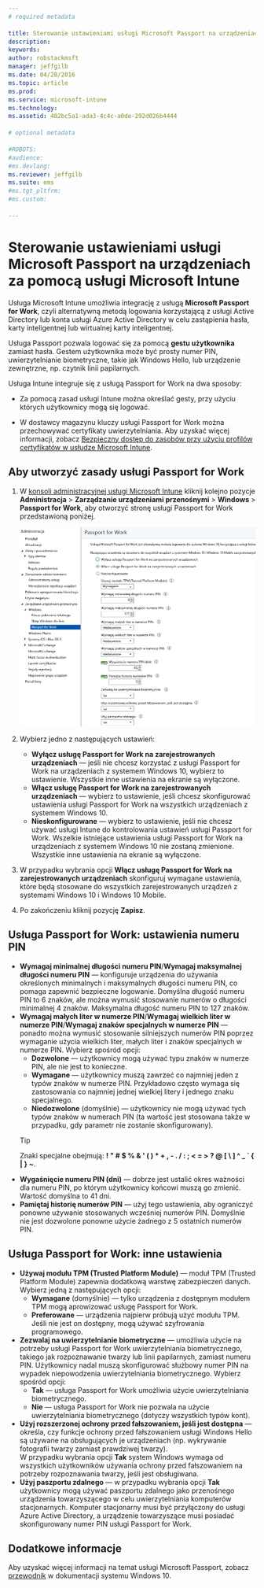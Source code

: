```yaml
---
# required metadata

title: Sterowanie ustawieniami usługi Microsoft Passport na urządzeniach za pomocą usługi Microsoft Intune | Microsoft Intune
description:
keywords:
author: robstackmsft
manager: jeffgilb
ms.date: 04/28/2016
ms.topic: article
ms.prod:
ms.service: microsoft-intune
ms.technology:
ms.assetid: 402bc5a1-ada3-4c4c-a0de-292d026b4444

# optional metadata

#ROBOTS:
#audience:
#ms.devlang:
ms.reviewer: jeffgilb
ms.suite: ems
#ms.tgt_pltfrm:
#ms.custom:

---
```


# Sterowanie ustawieniami usługi Microsoft Passport na urządzeniach za pomocą usługi Microsoft Intune
Usługa Microsoft Intune umożliwia integrację z usługą **Microsoft Passport for Work**, czyli alternatywną metodą logowania korzystającą z usługi Active Directory lub konta usługi Azure Active Directory w celu zastąpienia hasła, karty inteligentnej lub wirtualnej karty inteligentnej.

Usługa Passport pozwala logować się za pomocą **gestu użytkownika** zamiast hasła. Gestem użytkownika może być prosty numer PIN, uwierzytelnianie biometryczne, takie jak Windows Hello, lub urządzenie zewnętrzne, np. czytnik linii papilarnych.

Usługa Intune integruje się z usługą Passport for Work na dwa sposoby:

-   Za pomocą zasad usługi Intune można określać gesty, przy użyciu których użytkownicy mogą się logować.

-   W dostawcy magazynu kluczy usługi Passport for Work można przechowywać certyfikaty uwierzytelniania. Aby uzyskać więcej informacji, zobacz [Bezpieczny dostęp do zasobów przy użyciu profilów certyfikatów w usłudze Microsoft Intune](secure-resource-access-with-certificate-profiles.md).

## Aby utworzyć zasady usługi Passport for Work

1.  W [konsoli administracyjnej usługi Microsoft Intune](https://manage.microsoft.com) kliknij kolejno pozycje **Administracja** &gt; **Zarządzanie urządzeniami przenośnymi** &gt; **Windows** &gt; **Passport for Work**, aby otworzyć stronę usługi Passport for Work przedstawioną poniżej.

    ![Strona usługi Passport for Work](../media/passport.png)

2.  Wybierz jedno z następujących ustawień:
    - **Wyłącz usługę Passport for Work na zarejestrowanych urządzeniach** — jeśli nie chcesz korzystać z usługi Passport for Work na urządzeniach z systemem Windows 10, wybierz to ustawienie. Wszystkie inne ustawienia na ekranie są wyłączone.
    - **Włącz usługę Passport for Work na zarejestrowanych urządzeniach** — wybierz to ustawienie, jeśli chcesz skonfigurować ustawienia usługi Passport for Work na wszystkich urządzeniach z systemem Windows 10.
    - **Nieskonfigurowane** — wybierz to ustawienie, jeśli nie chcesz używać usługi Intune do kontrolowania ustawień usługi Passport for Work. Wszelkie istniejące ustawienia usługi Passport for Work na urządzeniach z systemem Windows 10 nie zostaną zmienione. Wszystkie inne ustawienia na ekranie są wyłączone.
3.  W przypadku wybrania opcji **Włącz usługę Passport for Work na zarejestrowanych urządzeniach** skonfiguruj wymagane ustawienia, które będą stosowane do wszystkich zarejestrowanych urządzeń z systemami Windows 10 i Windows 10 Mobile.
3.  Po zakończeniu kliknij pozycję **Zapisz**.

## Usługa Passport for Work: ustawienia numeru PIN

  
- **Wymagaj minimalnej długości numeru PIN**/**Wymagaj maksymalnej długości numeru PIN** — konfiguruje urządzenia do używania określonych minimalnych i maksymalnych długości numeru PIN, co pomaga zapewnić bezpieczne logowanie. Domyślna długość numeru PIN to 6 znaków, ale można wymusić stosowanie numerów o długości minimalnej 4 znaków. Maksymalna długość numeru PIN to 127 znaków.
- **Wymagaj małych liter w numerze PIN**/**Wymagaj wielkich liter w numerze PIN**/**Wymagaj znaków specjalnych w numerze PIN** — ponadto można wymusić stosowanie silniejszych numerów PIN poprzez wymaganie użycia wielkich liter, małych liter i znaków specjalnych w numerze PIN. Wybierz spośród opcji:
    - **Dozwolone** — użytkownicy mogą używać typu znaków w numerze PIN, ale nie jest to konieczne.
    - **Wymagane** — użytkownicy muszą zawrzeć co najmniej jeden z typów znaków w numerze PIN. Przykładowo często wymaga się zastosowania co najmniej jednej wielkiej litery i jednego znaku specjalnego.
    - **Niedozwolone** (domyślnie) — użytkownicy nie mogą używać tych typów znaków w numerach PIN (ta wartość jest stosowana także w przypadku, gdy parametr nie zostanie skonfigurowany).
    > [!TIP]
    > Znaki specjalne obejmują: **! " # $ % &amp; ' ( ) &#42; + , - . / : ; &lt; = &gt; ? @ [ \ ] ^ _ &#96; { &#124; } ~**.
- **Wygaśnięcie numeru PIN (dni)** — dobrze jest ustalić okres ważności dla numeru PIN, po którym użytkownicy końcowi muszą go zmienić. Wartość domyślna to 41 dni. 
- **Pamiętaj historię numerów PIN** — użyj tego ustawienia, aby ograniczyć ponowne używanie stosowanych wcześniej numerów PIN. Domyślnie nie jest dozwolone ponowne użycie żadnego z 5 ostatnich numerów PIN.


## Usługa Passport for Work: inne ustawienia

- **Używaj modułu TPM (Trusted Platform Module)** — moduł TPM (Trusted Platform Module) zapewnia dodatkową warstwę zabezpieczeń danych.<br>Wybierz jedną z następujących opcji:
    - **Wymagane** (domyślnie) — tylko urządzenia z dostępnym modułem TPM mogą aprowizować usługę Passport for Work.
    - **Preferowane** — urządzenia najpierw próbują użyć modułu TPM. Jeśli nie jest on dostępny, mogą używać szyfrowania programowego.
- **Zezwalaj na uwierzytelnianie biometryczne** — umożliwia użycie na potrzeby usługi Passport for Work uwierzytelniania biometrycznego, takiego jak rozpoznawanie twarzy lub linii papilarnych, zamiast numeru PIN. Użytkownicy nadal muszą skonfigurować służbowy numer PIN na wypadek niepowodzenia uwierzytelniania biometrycznego. Wybierz spośród opcji:
    - **Tak** — usługa Passport for Work umożliwia użycie uwierzytelniania biometrycznego.
    - **Nie** — usługa Passport for Work nie pozwala na użycie uwierzytelniania biometrycznego (dotyczy wszystkich typów kont).
- **Użyj rozszerzonej ochrony przed fałszowaniem, jeśli jest dostępna** — określa, czy funkcje ochrony przed fałszowaniem usługi Windows Hello są używane na obsługujących je urządzeniach (np. wykrywanie fotografii twarzy zamiast prawdziwej twarzy).<br>W przypadku wybrania opcji **Tak** system Windows wymaga od wszystkich użytkowników używania ochrony przed fałszowaniem na potrzeby rozpoznawania twarzy, jeśli jest obsługiwana.
- **Użyj paszportu zdalnego** — w przypadku wybrania opcji **Tak** użytkownicy mogą używać paszportu zdalnego jako przenośnego urządzenia towarzyszącego w celu uwierzytelniania komputerów stacjonarnych. Komputer stacjonarny musi być przyłączony do usługi Azure Active Directory, a urządzenie towarzyszące musi posiadać skonfigurowany numer PIN usługi Passport for Work.

## Dodatkowe informacje
Aby uzyskać więcej informacji na temat usługi Microsoft Passport, zobacz [przewodnik](https://technet.microsoft.com/library/mt589441.aspx) w dokumentacji systemu Windows 10.




<!--HONumber=May16_HO1-->


